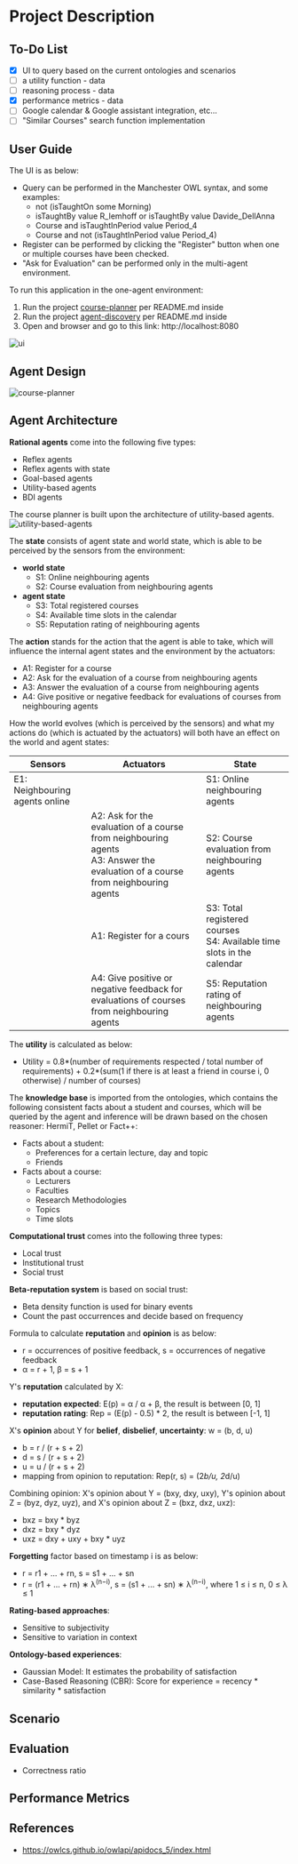 # Project Description

## To-Do List
- [x] UI to query based on the current ontologies and scenarios
- [ ] a utility function - data
- [ ] reasoning process - data
- [x] performance metrics - data
- [ ] Google calendar & Google assistant integration, etc...
- [ ] "Similar Courses" search function implementation

## User Guide

The UI is as below:
* Query can be performed in the Manchester OWL syntax, and some examples:
	* not (isTaughtOn some Morning)
	* isTaughtBy value R_Iemhoff or isTaughtBy value Davide_DellAnna
	* Course and isTaughtInPeriod value Period_4
	* Course and not (isTaughtInPeriod value Period_4)
* Register can be performed by clicking the "Register" button when one or multiple courses have been checked.
* "Ask for Evaluation" can be performed only in the multi-agent environment.

To run this application in the one-agent environment:
1. Run the project [course-planner](./course-planner) per README.md inside
2. Run the project [agent-discovery](./agent-discovery) per README.md inside
3. Open and browser and go to this link: http://localhost:8080

![ui](./pix/ui.png)

## Agent Design

![course-planner](./pix/course-planner.png)

## Agent Architecture

**Rational agents** come into the following five types:
* Reflex agents
* Reflex agents with state
* Goal-based agents
* Utility-based agents
* BDI agents

The course planner is built upon the architecture of utility-based agents.
![utility-based-agents](./pix/utility-based-agents.png)

The **state** consists of agent state and world state, which is able to be perceived by the sensors from the environment:
* **world state**
	* S1: Online neighbouring agents
	* S2: Course evaluation from neighbouring agents
* **agent state**
	* S3: Total registered courses
	* S4: Available time slots in the calendar
	* S5: Reputation rating of neighbouring agents

The **action** stands for the action that the agent is able to take, which will influence the internal agent states and the environment by the actuators:
* A1: Register for a course
* A2: Ask for the evaluation of a course from neighbouring agents
* A3: Answer the evaluation of a course from neighbouring agents
* A4: Give positive or negative feedback for evaluations of courses from neighbouring agents

How the world evolves (which is perceived by the sensors) and what my actions do (which is actuated by the actuators) will both have an effect on the world and agent states:

| Sensors                        | Actuators                                                                                                                       | State                                                                  |
|--------------------------------|---------------------------------------------------------------------------------------------------------------------------------|------------------------------------------------------------------------|
| E1: Neighbouring agents online |                                                                                                                                 | S1: Online neighbouring agents                                         |
|                                | A2: Ask for the evaluation of a course from neighbouring agents <br> A3: Answer the evaluation of a course from neighbouring agents | S2: Course evaluation from neighbouring agents                         |
|                                | A1: Register for a cours                                                                                                        | S3: Total registered courses <br> S4: Available time slots in the calendar |
|                                | A4: Give positive or negative feedback for evaluations of courses from neighbouring agents                                      | S5: Reputation rating of neighbouring agents                           |

The **utility** is calculated as below:
* Utility =  0.8*(number of requirements respected / total number of requirements) + 0.2*(sum(1 if there is at least a friend in course i, 0 otherwise)  / number of courses)

The **knowledge base** is imported from the ontologies, which contains the following consistent facts about a student and courses, which will be queried by the agent and inference will be drawn based on the chosen reasoner: HermiT, Pellet or Fact++:
* Facts about a student:
	* Preferences for a certain lecture, day and topic
	* Friends
* Facts about a course:
	* Lecturers
	* Faculties
	* Research Methodologies
	* Topics
	* Time slots

**Computational trust** comes into the following three types:
* Local trust
* Institutional trust
* Social trust

**Beta-reputation system** is based on social trust: 
* Beta density function is used for binary events
* Count the past occurrences and decide based on frequency

Formula to calculate **reputation** and **opinion** is as below:
* r = occurrences of positive feedback, s = occurrences of negative feedback
* α = r + 1, β = s + 1

Y's **reputation** calculated by X:
* **reputation expected**: E(p) = α / α + β, the result is between [0, 1]
* **reputation rating**: Rep = (E(p) - 0.5) * 2, the result is between [-1, 1]

X's **opinion** about Y for **belief**, **disbelief**, **uncertainty**: w = (b, d, u)
* b = r / (r + s + 2)
* d = s / (r + s + 2)
* u = u / (r + s + 2)
* mapping from opinion to reputation: Rep(r, s) = (2*b/u, 2*d/u)

Combining opinion: X's opinion about Y = (bxy, dxy, uxy), Y's opinion about Z = (byz, dyz, uyz), and X's opinion about Z = (bxz, dxz, uxz):
* bxz = bxy * byz
* dxz = bxy * dyz
* uxz = dxy + uxy + bxy * uyz

**Forgetting** factor based on timestamp i is as below:
* r = r1 + ... + rn, s = s1 + ... + sn
* r = (r1 + ... + rn) ∗ λ<sup>(n−i)</sup>, s = (s1 + ... + sn) ∗ λ<sup>(n−i)</sup>, where 1 ≤ i ≤ n, 0 ≤ λ ≤ 1

**Rating-based approaches**:
* Sensitive to subjectivity
* Sensitive to variation in context 

**Ontology-based experiences**:
* Gaussian Model: It estimates the probability of satisfaction
* Case-Based Reasoning (CBR): Score for experience = recency * similarity * satisfaction

## Scenario

## Evaluation

* Correctness ratio

## Performance Metrics

## References

* https://owlcs.github.io/owlapi/apidocs_5/index.html
